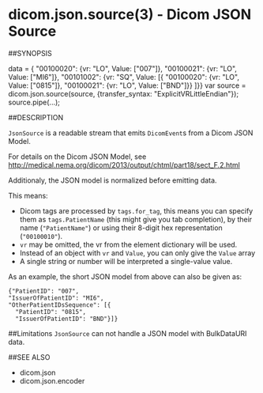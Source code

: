 dicom.json.source(3) - Dicom JSON Source
========================================

##SYNOPSIS

  data = {
    "00100020": {vr: "LO", Value: ["007"]},
    "00100021": {vr: "LO", Value: ["MI6"]},
    "00101002": {vr: "SQ", Value: [{
       "00100020": {vr: "LO", Value: ["0815"]},
       "00100021": {vr: "LO", Value: ["BND"]}}
    ]}}
    var source = dicom.json.source(source, {transfer_syntax: "ExplicitVRLittleEndian"});
    source.pipe(...);

##DESCRIPTION

`JsonSource` is a readable stream that emits `DicomEvent`s from
a Dicom JSON Model.

For details on the Dicom JSON Model, see
http://medical.nema.org/dicom/2013/output/chtml/part18/sect_F.2.html

Additionaly, the JSON model is normalized before emitting data.

This means:
* Dicom tags are processed by `tags.for_tag`, this means you can
  specify them as `tags.PatientName` (this might give you tab completion),
  by their name (`"PatientName"`) or using their 8-digit hex representation
  (`"00100010"`).
* `vr` may be omitted, the vr from the element dictionary will be used.
* Instead of an object with `vr` and `Value`, you can only give the
  `Value` array
* A single string or number will be interpreted a single-value value.

As an example, the short JSON model from above can also be given as:

    {"PatientID": "007",
    "IssuerOfPatientID": "MI6",
    "OtherPatientIDsSequence": [{
      "PatientID": "0815",
      "IssuerOfPatientID": "BND"}]}

##Limitations
`JsonSource` can not handle a JSON model with BulkDataURI data.


##SEE ALSO
* dicom.json
* dicom.json.encoder
